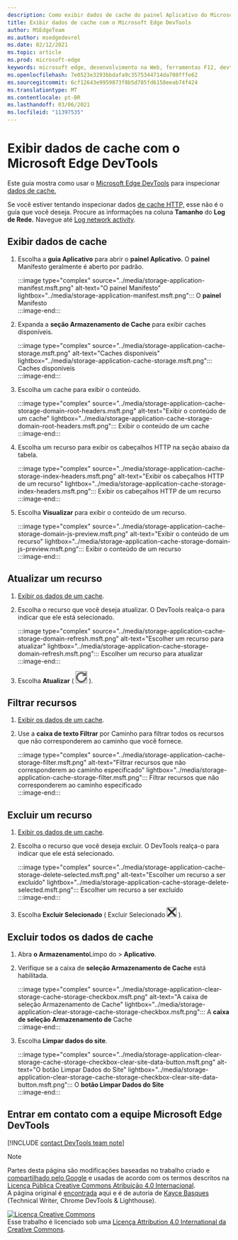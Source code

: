 ```yaml
---
description: Como exibir dados de cache do painel Aplicativo do Microsoft Edge DevTools.
title: Exibir dados de cache com o Microsoft Edge DevTools
author: MSEdgeTeam
ms.author: msedgedevrel
ms.date: 02/12/2021
ms.topic: article
ms.prod: microsoft-edge
keywords: microsoft edge, desenvolvimento na Web, ferramentas F12, devtools
ms.openlocfilehash: 7e0523e3293bbdafa9c3575344714da708fffe62
ms.sourcegitcommit: 6cf12643e9959873f8b5d785fd6158eeab74f424
ms.translationtype: MT
ms.contentlocale: pt-BR
ms.lasthandoff: 03/06/2021
ms.locfileid: "11397535"
---
```

<!-- Copyright Kayce Basques 

   Licensed under the Apache License, Version 2.0 (the "License");
   you may not use this file except in compliance with the License.
   You may obtain a copy of the License at

       https://www.apache.org/licenses/LICENSE-2.0

   Unless required by applicable law or agreed to in writing, software
   distributed under the License is distributed on an "AS IS" BASIS,
   WITHOUT WARRANTIES OR CONDITIONS OF ANY KIND, either express or implied.
   See the License for the specific language governing permissions and
   limitations under the License.  -->

# <a name="view-cache-data-with-microsoft-edge-devtools"></a>Exibir dados de cache com o Microsoft Edge DevTools  

Este guia mostra como usar o [Microsoft Edge DevTools][MicrosoftEdgeDevTools] para inspecionar [dados de cache.][MDNCache]  

Se você estiver tentando inspecionar dados [de cache HTTP,][MDNHTTPCaching] esse não é o guia que você deseja.  Procure as informações na coluna **Tamanho** do **Log de Rede.**  Navegue até [Log network activity][DevtoolsNetworkLogActivity].  

## <a name="view-cache-data"></a>Exibir dados de cache  

1.  Escolha a **guia Aplicativo** para abrir o **painel Aplicativo.**  O **painel** Manifesto geralmente é aberto por padrão.  
    
    :::image type="complex" source="../media/storage-application-manifest.msft.png" alt-text="O painel Manifesto" lightbox="../media/storage-application-manifest.msft.png":::
       O **painel** Manifesto  
    :::image-end:::  
    
1.  Expanda a **seção Armazenamento de Cache** para exibir caches disponíveis.  
    
    :::image type="complex" source="../media/storage-application-cache-storage.msft.png" alt-text="Caches disponíveis" lightbox="../media/storage-application-cache-storage.msft.png":::
       Caches disponíveis  
    :::image-end:::  
    
1.  Escolha um cache para exibir o conteúdo.  
    
    :::image type="complex" source="../media/storage-application-cache-storage-domain-root-headers.msft.png" alt-text="Exibir o conteúdo de um cache" lightbox="../media/storage-application-cache-storage-domain-root-headers.msft.png":::
       Exibir o conteúdo de um cache  
    :::image-end:::  
    
1.  Escolha um recurso para exibir os cabeçalhos HTTP na seção abaixo da tabela.  
    
    :::image type="complex" source="../media/storage-application-cache-storage-index-headers.msft.png" alt-text="Exibir os cabeçalhos HTTP de um recurso" lightbox="../media/storage-application-cache-storage-index-headers.msft.png":::
       Exibir os cabeçalhos HTTP de um recurso  
    :::image-end:::  
    
1.  Escolha **Visualizar** para exibir o conteúdo de um recurso.  
    
    :::image type="complex" source="../media/storage-application-cache-storage-domain-js-preview.msft.png" alt-text="Exibir o conteúdo de um recurso" lightbox="../media/storage-application-cache-storage-domain-js-preview.msft.png":::
       Exibir o conteúdo de um recurso  
    :::image-end:::  
    
## <a name="refresh-a-resource"></a>Atualizar um recurso  

1.  [Exibir os dados de um cache](#view-cache-data).  
1.  Escolha o recurso que você deseja atualizar.  O DevTools realça-o para indicar que ele está selecionado.  
    
    :::image type="complex" source="../media/storage-application-cache-storage-domain-refresh.msft.png" alt-text="Escolher um recurso para atualizar" lightbox="../media/storage-application-cache-storage-domain-refresh.msft.png":::
       Escolher um recurso para atualizar  
    :::image-end:::  
    
1.  Escolha **Atualizar** \( ![ Atualizar ][ImageRefreshIcon] \).  
    
## <a name="filter-resources"></a>Filtrar recursos  

1.  [Exibir os dados de um cache](#view-cache-data).  
1.  Use a **caixa de texto Filtrar** por Caminho para filtrar todos os recursos que não corresponderem ao caminho que você fornece.  
    
    :::image type="complex" source="../media/storage-application-cache-storage-filter.msft.png" alt-text="Filtrar recursos que não corresponderem ao caminho especificado" lightbox="../media/storage-application-cache-storage-filter.msft.png":::
       Filtrar recursos que não corresponderem ao caminho especificado  
    :::image-end:::  
    
## <a name="delete-a-resource"></a>Excluir um recurso  

1.  [Exibir os dados de um cache](#view-cache-data).  
1.  Escolha o recurso que você deseja excluir.  O DevTools realça-o para indicar que ele está selecionado.  
    
    :::image type="complex" source="../media/storage-application-cache-storage-delete-selected.msft.png" alt-text="Escolher um recurso a ser excluído" lightbox="../media/storage-application-cache-storage-delete-selected.msft.png":::
       Escolher um recurso a ser excluído  
    :::image-end:::  
    
1.  Escolha **Excluir Selecionado** \( Excluir Selecionado ![ ][ImageDeleteIcon] \).  
    
## <a name="delete-all-cache-data"></a>Excluir todos os dados de cache  

1.  Abra **o Armazenamento**Limpo do  >  **Aplicativo**.  
1.  Verifique se a caixa de **seleção Armazenamento de Cache** está habilitada.  
    
    :::image type="complex" source="../media/storage-application-clear-storage-cache-storage-checkbox.msft.png" alt-text="A caixa de seleção Armazenamento de Cache" lightbox="../media/storage-application-clear-storage-cache-storage-checkbox.msft.png":::
       A **caixa de seleção Armazenamento de** Cache  
    :::image-end:::  
    
1.  Escolha **Limpar dados do site**.  
    
    :::image type="complex" source="../media/storage-application-clear-storage-cache-storage-checkbox-clear-site-data-button.msft.png" alt-text="O botão Limpar Dados do Site" lightbox="../media/storage-application-clear-storage-cache-storage-checkbox-clear-site-data-button.msft.png":::
       O **botão Limpar Dados do Site**  
    :::image-end:::  
    
## <a name="getting-in-touch-with-the-microsoft-edge-devtools-team"></a>Entrar em contato com a equipe Microsoft Edge DevTools  

[!INCLUDE [contact DevTools team note](../includes/contact-devtools-team-note.md)]  

<!-- image links -->  

[ImageDeleteIcon]: ../media/delete-icon.msft.png  
[ImageRefreshIcon]: ../media/refresh-icon.msft.png  

<!-- links -->  

[MicrosoftEdgeDevTools]: ../../devtools-guide-chromium/index.md "Ferramentas de desenvolvedor do Microsoft Edge (Chromium) | Microsoft Docs"  
[DevtoolsNetworkLogActivity]: ../network/index.md#log-network-activity  "Log network activity | Microsoft Docs"  

[MDNCache]: https://developer.mozilla.org/docs/Web/API/Cache "Cache | MDN"  
[MDNHTTPCaching]: https://developer.mozilla.org/docs/Web/HTTP/Caching "Armazenamento em cache HTTP | MDN"  

> [!NOTE]
> Partes desta página são modificações baseadas no trabalho criado e [compartilhado pelo Google][GoogleSitePolicies] e usadas de acordo com os termos descritos na [Licença Pública Creative Commons Atribuição 4.0 Internacional][CCA4IL].  
> A página original é [encontrada](https://developers.google.com/web/tools/chrome-devtools/storage/cache) aqui e é de autoria de [Kayce Basques][KayceBasques] \(Technical Writer, Chrome DevTools \& Lighthouse\).  

[![Licença Creative Commons][CCby4Image]][CCA4IL]  
Esse trabalho é licenciado sob uma [Licença Attribution 4.0 International da Creative Commons][CCA4IL].  

[CCA4IL]: https://creativecommons.org/licenses/by/4.0  
[CCby4Image]: https://i.creativecommons.org/l/by/4.0/88x31.png  
[GoogleSitePolicies]: https://developers.google.com/terms/site-policies  
[KayceBasques]: https://developers.google.com/web/resources/contributors/kaycebasques  
